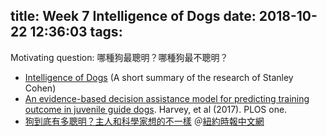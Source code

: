 
title: Week 7 Intelligence of Dogs
date: 2018-10-22 12:36:03
tags:
---
Motivating question: 哪種狗最聰明？哪種狗最不聰明？

*  [Intelligence of Dogs](http://petrix.com/dogint/index.html) (A short summary of the research of Stanley Cohen)
* [An evidence-based decision assistance model for predicting training outcome in juvenile guide dogs](http://journals.plos.org/plosone/article?id=10.1371/journal.pone.0174261). Harvey, et al (2017). PLOS one.
* [狗到底有多聰明？主人和科學家想的不一樣](https://cn.nytimes.com/science/20170109/dogs-intelligence/zh-hant/) ＠[紐約時報中文網](https://cn.nytimes.com/zh-hant/)
